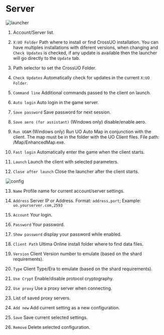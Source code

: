 # Server

![launcher](/img/docs/launcher1.png)

1. Account/Server list.

2. `X:UO Folder` Path where to install or find CrossUO installation. You can have multiples installations with diferent versions, when changing and `Check Updates` is checked, if any update is available then the launcher will go directly to the `Update` tab.

3. Path selector to set the CrossUO Folder.

4. `Check Updates` Automatically check for updates in the current `X:UO Folder`.

5. `Command line` Additional commands passed to the client on launch.

6. `Auto login` Auto login in the game server.

7. `Save password` Save password for next session.

8. `Save aero (for assistant)` (Windows only) disable/enable aero.

9. `Run UOAM` (Windows only) Run UO Auto Map in conjunction with the client. The map must be in the folder with the UO Client files. File path: <UODir>/Map/EnhancedMap.exe.

10. `Fast login` Automatically enter the game when the client starts.

11. `Launch` Launch the client with selected parameters.

12. `Close after launch` Close the launcher after the client starts.

![config](/img/docs/launcher2.png)

13. `Name` Profile name for current account/server settings.

14. `Address` Server IP or Address. Format: `address,port`; Example: `uo.yourserver.com,2593`

15. `Account` Your login.

16. `Password` Your password.

17. `Show password` display your password while enabled.

18. `Client Path` Ultima Online install folder where to find data files.

19. `Version` Client Version number to emulate (based on the shard requirements).

20. `Type` Client Type/Era to emulate (based on the shard requirements).

21. `Use Crypt` Enable/disable protocol cryptography.

22. `Use proxy` Use a proxy server when connecting.

23. List of saved proxy servers.

24. `Add new` Add current setting as a new configuration.

25. `Save` Save current selected settings.

26. `Remove` Delete selected configuration.